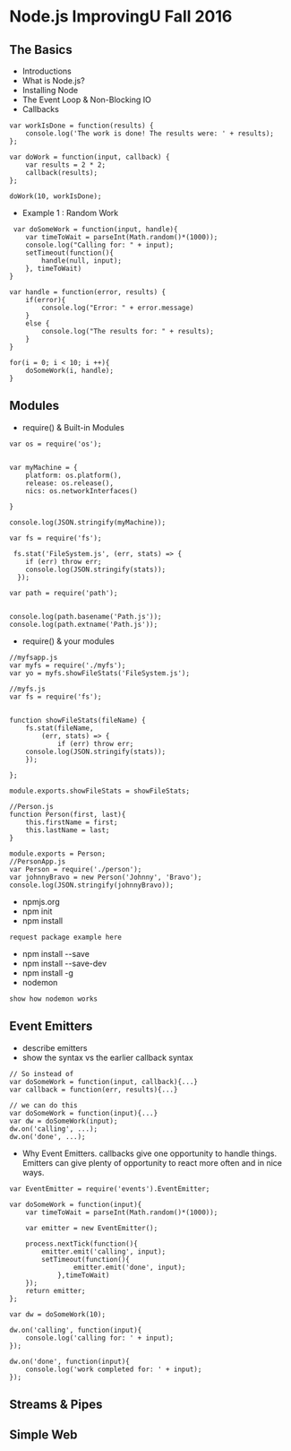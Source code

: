# Node.js ImprovingU Fall 2016

## The Basics
- Introductions
- What is Node.js?
- Installing Node
- The Event Loop & Non-Blocking IO
- Callbacks
```
var workIsDone = function(results) {
	console.log('The work is done! The results were: ' + results);
};

var doWork = function(input, callback) {
	var results = 2 * 2;
	callback(results);
};

doWork(10, workIsDone);
```
- Example 1 : Random Work
```
 var doSomeWork = function(input, handle){
	var timeToWait = parseInt(Math.random()*(1000));
	console.log("Calling for: " + input);
	setTimeout(function(){
		handle(null, input);
	}, timeToWait)
}

var handle = function(error, results) {
	if(error){
		console.log("Error: " + error.message)
	}
	else {
		console.log("The results for: " + results);
	}
}

for(i = 0; i < 10; i ++){
	doSomeWork(i, handle);
}
```

## Modules
- require() & Built-in Modules
``` 
var os = require('os');


var myMachine = {
	platform: os.platform(),
	release: os.release(),
	nics: os.networkInterfaces()

}

console.log(JSON.stringify(myMachine));
```
``` 
var fs = require('fs');

 fs.stat('FileSystem.js', (err, stats) => {
    if (err) throw err;
    console.log(JSON.stringify(stats));
  });
```
``` 
var path = require('path');


console.log(path.basename('Path.js'));
console.log(path.extname('Path.js'));
```
- require() & your modules
``` 
//myfsapp.js
var myfs = require('./myfs');
var yo = myfs.showFileStats('FileSystem.js');

//myfs.js
var fs = require('fs');


function showFileStats(fileName) {
	fs.stat(fileName, 
		(err, stats) => {
    		if (err) throw err;
    console.log(JSON.stringify(stats));
	});
	
};

module.exports.showFileStats = showFileStats;
```
```
//Person.js
function Person(first, last){
	this.firstName = first;
	this.lastName = last;
}

module.exports = Person;
//PersonApp.js
var Person = require('./person');
var johnnyBravo = new Person('Johnny', 'Bravo');
console.log(JSON.stringify(johnnyBravo));

```
- npmjs.org
- npm init
- npm install
```
request package example here
```

- npm install --save
- npm install --save-dev
- npm install -g
- nodemon
```
show how nodemon works
```


## Event Emitters 
- describe emitters
- show the syntax vs the earlier callback syntax
```
// So instead of
var doSomeWork = function(input, callback){...}
var callback = function(err, results){...}

// we can do this
var doSomeWork = function(input){...}
var dw = doSomeWork(input);
dw.on('calling', ...);
dw.on('done', ...);
```
- Why Event Emitters. callbacks give one opportunity to handle things. Emitters can give plenty of opportunity to react more often and in nice ways.
```
var EventEmitter = require('events').EventEmitter;

var doSomeWork = function(input){
	var timeToWait = parseInt(Math.random()*(1000));

	var emitter = new EventEmitter();
	
	process.nextTick(function(){
		emitter.emit('calling', input);
		setTimeout(function(){
				emitter.emit('done', input);		
			},timeToWait)
	});
	return emitter;
};

var dw = doSomeWork(10);

dw.on('calling', function(input){
	console.log('calling for: ' + input);
});

dw.on('done', function(input){
	console.log('work completed for: ' + input);
});
```

## Streams & Pipes

## Simple Web

